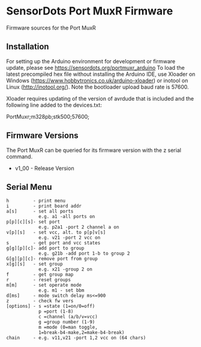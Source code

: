 # SensorDots Port MuxR Firmware

Firmware sources for the Port MuxR

## Installation

For setting up the Arduino environment for development or firmware update, please see https://sensordots.org/portmuxr_arduino
To load the latest precompiled hex file without installing the Arduino IDE, use Xloader on Windows (https://www.hobbytronics.co.uk/arduino-xloader) or inotool on Linux (http://inotool.org/). Note the bootloader upload baud rate is 57600. 

Xloader requires updating of the version of avrdude that is included and the following line added to the devices.txt:

PortMuxr;m328pb;stk500;57600;

## Firmware Versions
The Port MuxR can be queried for its firmware version with the z serial command. 

   - v1_00 - Release Version

## Serial Menu

	h         - print menu
	i         - print board addr
	a[s]      - set all ports
				e.g. a1 -all ports on
	p[p][c][s]- set port
				e.g. p2a1 -port 2 channel a on
	v[p][s]   - set vcc, alt. to p[p]v[s]
				e.g. v21 -port 2 vcc on
	s         - get port and vcc states
	g[g][p][c]- add port to group
				e.g. g21b -add port 1-b to group 2
	G[g][p][c]- remove port from group
	x[g][s]   - set group
				e.g. x21 -group 2 on
	f         - get group map
	r         - reset groups
	m[m]      - set operate mode
				e.g. m1 - set bbm
	d[ms]     - mode switch delay ms<=900
	z         - check fw vers
	[options] - s =state (1=on/0=off)
				p =port (1-8)
				c =channel (a/b/v=vcc)
				g =group number (1-9)
				m =mode (0=man toggle,
				1=break-b4-make,2=make-b4-break)
	chain     - e.g. v11,v21 -port 1,2 vcc on (64 chars)
